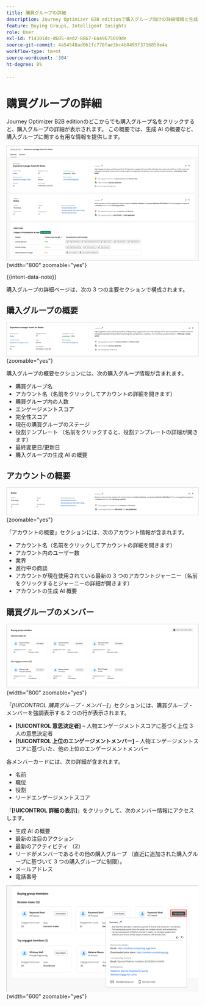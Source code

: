 ```yaml
---
title: 購買グループの詳細
description: Journey Optimizer B2B editionで購入グループ向けの詳細情報と生成 AI の概要へのアクセスについて説明します。
feature: Buying Groups, Intelligent Insights
role: User
exl-id: f14301dc-d605-4ed2-8867-6a49675019de
source-git-commit: 4a54548ad061fc778fae3bc4b8499f3716850e4a
workflow-type: tm+mt
source-wordcount: '304'
ht-degree: 8%

---
```


# 購買グループの詳細

Journey Optimizer B2B editionのどこからでも購入グループ名をクリックすると、購入グループの詳細が表示されます。 この概要では、生成 AI の概要など、購入グループに関する有用な情報を提供します。

![ 購買グループ詳細へのアクセス ](./assets/buying-group-details.png){width="800" zoomable="yes"}

{{intent-data-note}}

購入グループの詳細ページは、次の 3 つの主要セクションで構成されます。

## 購入グループの概要

![ 購入グループの概要 ](./assets/details-page-buying-group-overview.png){zoomable="yes"}

購入グループの概要セクションには、次の購入グループ情報が含まれます。

* 購買グループ名
* アカウント名（名前をクリックしてアカウントの詳細を開きます）
* 購買グループ内の人数
* エンゲージメントスコア
* 完全性スコア
* 現在の購買グループのステージ
* 役割テンプレート （名前をクリックすると、役割テンプレートの詳細が開きます）
* 最終変更日/更新日
* 購入グループの生成 AI の概要

## アカウントの概要

![ 購入グループアカウントの概要 ](./assets/details-page-buying-group-account-overview.png){zoomable="yes"}

「アカウントの概要」セクションには、次のアカウント情報が含まれます。

* アカウント名（名前をクリックしてアカウントの詳細を開きます）
* アカウント内のユーザー数
* 業界
* 進行中の商談
* アカウントが現在使用されている最新の 3 つのアカウントジャーニー（名前をクリックするとジャーニーの詳細が開きます）
* アカウントの生成 AI 概要

## 購買グループのメンバー

![ 買収グループメンバー ](./assets/details-page-buying-group-members.png){width="800" zoomable="yes"}

「_[!UICONTROL 購買グループ・メンバー]_」セクションには、購買グループ・メンバーを強調表示する 2 つの行が表示されます。

* **[!UICONTROL 意思決定者]** – 人物エンゲージメントスコアに基づく上位 3 人の意思決定者
* **[!UICONTROL 上位のエンゲージメントメンバー]** – 人物エンゲージメントスコアに基づいた、他の上位のエンゲージメントメンバー

各メンバーカードには、次の詳細が含まれます。

* 名前
* 職位
* 役割
* リードエンゲージメントスコア

「**[!UICONTROL 詳細の表示]**」をクリックして、次のメンバー情報にアクセスします。

* 生成 AI の概要
* 最新の注目のアクション
* 最新のアクティビティ （2）
* リードがメンバーであるその他の購入グループ （直近に追加された購入グループに基づいて 3 つの購入グループに制限）。
* メールアドレス
* 電話番号

![ 購入グループメンバーの詳細を表示 ](./assets/details-page-buying-group-members-view-details.png){width="600" zoomable="yes"}

